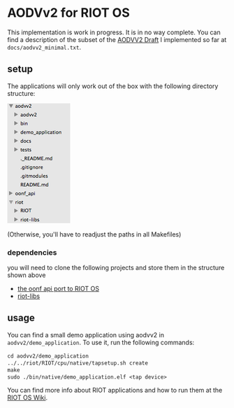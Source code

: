 # AODVv2 for RIOT OS
This implementation is work in progress. It is in no way complete. You can find a description of the subset of the [AODVV2 Draft](http://tools.ietf.org/id/draft-ietf-manet-aodvv2) I implemented so far at ``docs/aodvv2_minimal.txt``. 


## setup
The applications will only work out of the box with the following directory structure:

![image](docs/dir_structure.png)

(Otherwise, you'll have to readjust the paths in all Makefiles)

### dependencies
you will need to clone the following projects and store them in the structure shown above

- [the oonf api port to RIOT OS](https://github.com/Lotterleben/oonf_api)
- [riot-libs](https://github.com/Lotterleben/riot-libs)

## usage
You can find a small demo application using aodvv2 in ``aodvv2/demo_application``.
To use it, run the following commands:
	
	cd aodvv2/demo_application
	../../riot/RIOT/cpu/native/tapsetup.sh create
	make
	sudo ./bin/native/demo_application.elf <tap device>

You can find more info about RIOT applications and how to run them at the [RIOT OS Wiki](https://github.com/RIOT-OS/RIOT/wiki/Creating-your-first-RIOT-project).